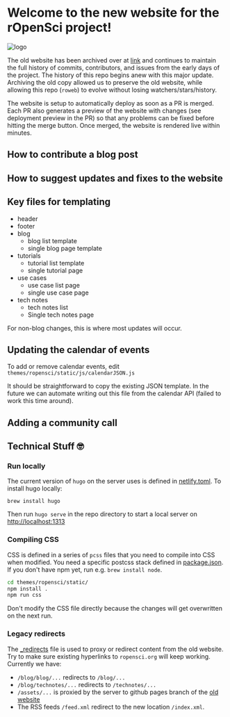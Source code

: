 # Welcome to the new website for the rOpenSci project!

![logo](https://camo.githubusercontent.com/3e3b4c621878afddfe80f1e22d718ef947292f29/68747470733a2f2f7261776769742e636f6d2f726f70656e7363692f6c6f676f732f6d61737465722f69636f6e5f6c6574746572696e675f636f6c6f722e737667)


The old website has been archived over at [link]() and continues to maintain the full history of commits, contributors, and issues from the early days of the project. The history of this repo begins anew with this major update. Archiving the old copy allowed us to preserve the old website, while allowing this repo (`roweb`) to evolve without losing watchers/stars/history.

The website is setup to automatically deploy as soon as a PR is merged. Each PR also generates a preview of the website with changes (see deployment preview in the PR) so that any problems can be fixed before hitting the merge button. Once merged, the website is rendered live within minutes.

## How to contribute a blog post



## How to suggest updates and fixes to the website


## Key files for templating

- header
- footer
- blog
	- blog list template
	- single blog page template
- tutorials
	- tutorial list template
	- single tutorial page
- use cases
	- use case list page
	- single use case page
- tech notes
	- tech notes list
	- Single tech notes page

For non-blog changes, this is where most updates will occur.

## Updating the calendar of events

To add or remove calendar events, edit `themes/ropensci/static/js/calendarJSON.js`

It should be straightforward to copy the existing JSON template. In the future we can automate writing out this file from the calendar API (failed to work this time around).

## Adding a community call



## Technical Stuff 🤓

### Run locally

The current version of `hugo` on the server uses is defined in [netlify.toml](netlify.toml). To install hugo locally:

```
brew install hugo
```

Then run `hugo serve` in the repo directory to start a local server on [http://localhost:1313](http://localhost:1313)

### Compiling CSS

CSS is defined in a series of `pcss` files that you need to compile into CSS when modified.
You need a specific postcss stack defined in [package.json](themes/ropensci/static/package.json).
If you don't have npm yet, run e.g. `brew install node`. 

```sh
cd themes/ropensci/static/
npm install .
npm run css
```

Don't modify the CSS file directly because the changes will get overwritten on the next run.

### Legacy redirects

The [\_redirects](public/_redirects) file is used to proxy or redirect content from the old website. Try to make sure existing hyperlinks to `ropensci.org` will keep working. Currently we have:

 - `/blog/blog/...` redirects to `/blog/...`
 - `/blog/technotes/...` redirects to `/technotes/...`
 - `/assets/...` is proxied by the server to github pages branch of the [old website](https://github.com/ropensci/roweb/tree/gh-pages/assets)
 - The RSS feeds `/feed.xml` redirect to the new location `/index.xml`.
